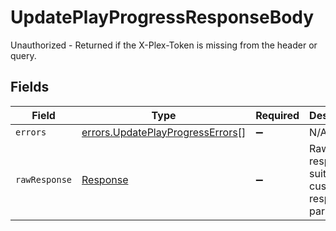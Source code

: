 # UpdatePlayProgressResponseBody

Unauthorized - Returned if the X-Plex-Token is missing from the header or query.


## Fields

| Field                                                                                | Type                                                                                 | Required                                                                             | Description                                                                          |
| ------------------------------------------------------------------------------------ | ------------------------------------------------------------------------------------ | ------------------------------------------------------------------------------------ | ------------------------------------------------------------------------------------ |
| `errors`                                                                             | [errors.UpdatePlayProgressErrors](../../models/errors/updateplayprogresserrors.md)[] | :heavy_minus_sign:                                                                   | N/A                                                                                  |
| `rawResponse`                                                                        | [Response](https://developer.mozilla.org/en-US/docs/Web/API/Response)                | :heavy_minus_sign:                                                                   | Raw HTTP response; suitable for custom response parsing                              |